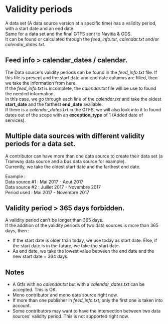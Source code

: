 # Validity periods
A data set (A data source version at a specific time) has a validity period, with a start date and an end date.  
Same for a data set and the final GTFS sent to Navitia & ODS.  
It can be found or calculated through the *feed_info.txt*, *calendar.txt* and/or *calendar_dates.txt*.  

## Feed info > calendar_dates / calendar.
The Data source's validity periods can be found in the *feed_info.txt* file. If this file is present and the start date and end date culumns are filled, then we take the information from here.  
If the *feed_info.txt* is incomplete, the *calendar.txt* file will be use to found the needed information.   
In this case, we go through each line of the *calendar.txt* and take the oldest **start_date** and the farthest **end_date** available.  
If there is a *calendar_dates.txt* in the GTFS, we will also look into it to found dates out of the scope with an **exception_type** of 1 (Added date of services).  

## Multiple data sources with different validity periods for a data set.
A contributor can have more than one data source to create their data set (a Tramway data source and a bus data source for example).    
Currently, we take the oldest start date and the farthest end date.   

Example :  
Data source #1 : Mai 2017 - Aout 2017   
Data source #2 : Juillet 2017  - Novembre 2017  
Period used : Mai 2017 - Novembre 2017  

## Validity period > 365 days forbidden.
A validity period can't be longer than 365 days.   
If the addition of the validity periods of two data sources is more than 365 days, then :  
  * If the start date is older than today, we use today as start date. Else, if the start date is in the future, we take the start date.  
  * As end date, we take the lowest value between the end date and the new start date + 364 days.  

## Notes
* A Gtfs with no *calendar.txt* but with a *calendar_dates.txt* can be accepted. This is OK.
* Mono contributor and mono data source right now.
* If more than one publisher in *feed_info.txt*, only the first one is taken into account.
* Some contributors may want to have the intersection between two data sources' validity period. This is not supported right now.
